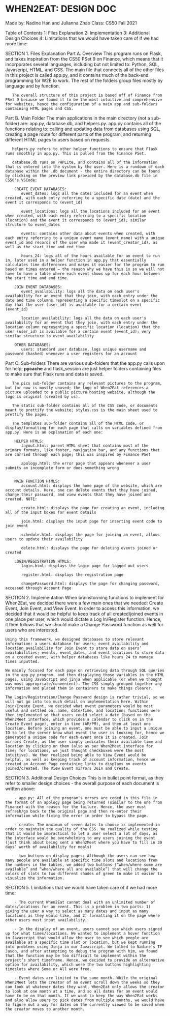 # WHEN2EAT: DESIGN DOC
Made by: Nadine Han and Julianna Zhao
Class: CS50 Fall 2021
 
Table of Contents
1: Files Explanation
2: Implementation
3: Additional Design Choices
4: Limitations that we would have taken care of if we had more time:
 
SECTION 1. Files Explanation
   Part A. Overview
       This program runs on Flask, and takes inspiration from the CS50 PSet 9 on Finance, which means that it incorporates several languages, including but not limited to: Python, SQL, Javascript, HTML, and CSS. The main file that connects all of the other files in this project is called app.py, and it contains much of the back-end programming for W2E to work. The rest of the folders group files mostly by language and by function.
 
       The overall structure of this project is based off of Finance from PSet 9 because we found it to be the most intuitive and comprehensive for websites, hence the configuration of a main app and sub-folders containing HTML pages and CSS. 
 
   Part B. Main Folder
       The main applications in the main directory (not a sub-folder) are: app.py, database.db, and helpers.py. app.py contains all of the functions relating to: calling and updating data from databases using SQL, creating a page route for different parts of the program, and returning different HTML pages to users based on requests.

       helpers.py refers to other helper functions to ensure that Flask runs smoothly in app.py. This is pulled from the Finance PSet.
      
       database.db runs on PHPLite, and contains all of the information that is entered into the system by the user. Here is a rundown of each database within the .db document - the entire directory can be found by clicking on the preview link provided by the database.db file in CS50's VSCode:
	
	    CREATE EVENT DATABASES:
           event_dates: logs all the dates included for an event when created, with each entry referring to a specific date (date) and the event it corresponds to (event_id)
 
           event_locations: logs all the locations included for an event when created, with each entry referring to a specific location (location) and the event it corresponds to (event_id); similar structure to event_dates
 
           events: contains other data about events when created, with each entry referring to a unique event name (event_name) with a unique event_id and records of the user who made it (event_creator_id), as well as the start_time and end_time
 
           hours_24: logs all of the hours available for an event to run in, later used in a helper function in app.py that essentially calculates time differences and makes it easier for the program to run based on times entered — the reason why we have this is so we will not have to have a table where each event shows up for each hour between the start time and end time.
 
	    JOIN EVENT DATABASES:
           event_availability: logs all the data on each user's availability for an event that they join, with each entry under the date and time columns representing a specific timeslot on a specific day that the user (user_id) is available for a certain event (event_id)
 
           location_availability: logs all the data on each user's availability for an event that they join, with each entry under the location column representing a specific location (location) that the user (user_id) is available for a certain event (event_id); very similar structure to event_availability
 
	    OTHER DATABASES:
           users: standard user database, logs unique username and password (hashed) whenever a user registers for an account

 
   Part C. Sub-folders
       There are various sub-folders that the app.py calls upon for help; __pycache__ and flask_session are just helper folders containing files to make sure that Flask runs and data is saved.
 
       The pics sub-folder contains any relevant pictures to the program, but for now is mostly unused; the logo of When2Eat references a picture uploaded to a public picture hosting website, although the logo is original (created by us).
 
       The static sub-folder contains all of the CSS code, or documents meant to prettify the website; styles.css is the main sheet used to prettify the pages.
 
       The templates sub-folder contains all of the HTML code, or display/formatting for each page that calls on variables defined from app.py. Here is an explanation of each one:
 
	    HELPER HTMLS:
           layout.html: parent HTML sheet that contains most of the primary formats, like footer, navigation bar, and any functions that are carried through each page; this was inspired by Finance PSet
 
           apology.html: the error page that appears whenever a user submits an incomplete form or does something wrong
 
 
	    MAIN FUNCTION HTMLS:
           account.html: displays the home page of the website, which are account details. Here, one can delete events that they have joined, change their password, and view events that they have joined and created. NOTE:
 
           create.html: displays the page for creating an event, including all of the input boxes for event details
 
           join.html: displays the input page for inserting event code to join event
 
           schedule.html: displays the page for joining an event, allows users to update their availability
 
           delete.html: displays the page for deleting events joined or created
 
	    LOGIN/REGISTRATION HTMLS:
           login.html: displays the login page for logged out users

           register.html: displays the registration page

           changePassword.html: displays the page for changing password, accessed through Account Page
 
SECTION 2. Implementation 
	When brainstorming functions to implement for When2Eat, we decided there were a few main ones that we needed: Create Event, Join Event, and View Event. In order to access this information, we decided that it would be helpful to keep track of all created/joined events in one place per user, which would dictate a Log In/Register function. Hence, it then follows that we should make a Change Password function as well for users who are interested.
 
	Using this framework, we designed databases to store relevant information: a users database for users; event_availability and location_availability for Join Event to store data on users’ availabilities; events, event_dates, and event_locations to store data on a created event, with helper databases like hours_24 to manage times inputted.
 
	We mainly focused for each page on retrieving data through SQL queries in the app.py program, and then displaying those variables in the HTML pages, using JavaScript and jinja when applicable (or when we thought was most appropriate/convenient). The CSS simply grouped together any information and placed them in containers to make things clearer.
 
	The Login/Registration/Change Password design is rather trivial, so we will not go into too much detail on implementation here. Within Join/Create Event, we decided what event parameters would be most useful and settled on: name, date/time, and location; functions were then implemented so that users could select a date (based on the When2Meet interface, which provides a calendar to click on in the Create Event page), enter in time (AM/PM), and then at least one location. Before joining an event, one must be able to input a unique ID to let the server know what event the user is looking for, hence we generated a unique code for each event once it is created. Join mirrors Create, as the user simply indicates their available time and location by clicking on them (also as per When2Meet interface for time; for locations, we just thought checkboxes were the most intuitive). We then realized being able to View Event would be helpful, as well as keeping track of account information, hence we created an Account Page containing links to displays on events joined/created. The View Event mirrors Join and Create. 
 
SECTION 3. Additional Design Choices
	This is in bullet point format, as they refer to smaller design choices - the overall purpose of each document is written above:
 
	    - app.py: All of the program's errors are coded in this file in the format of an apology page being returned (similar to the one from Finance) with the reason for the failure. Hence, the user must refresh/go back to the original page and then re-enter their information while fixing the error in order to bypass the page.
 
	    - create: The maximum of seven dates to choose is implemented in order to maintain the quality of the CSS. We realized while testing that it would be impractical to let a user select a lot of days, as the interface would be overwhelming to any users joining the event (just think about being sent a When2Meet where you have to fill in 30 days’ worth of availability for meals) 
 
	    - two buttons on display pages: Although the users can see how many people are available at specific time slots and locations from the numbers in the tables, we added two buttons (“when/where some are available” and “when/where all are available”) that will change the colors of slots to two different shades of green to make it easier to visualize the information.
 
SECTION 5. Limitations that we would have taken care of if we had more time:
 
	    - The current When2Eat cannot deal with an unlimited number of dates/locations for an event. This is a problem in two parts: 1) giving the user a way to select as many dates and input as many locations as they would like, and 2) formatting it on the page where other users must input availability.
 
	    - In the display of an event, users cannot see which users signed up for what times/locations. We wanted to implement a hover function in Javascript that would allow the user to see which people are available at a specific time slot or location, but we kept running into problems using Jinja in our Javascript. We talked to Nadine’s TF Jason, and after attempting to debug the program with him, we found that the function may be too difficult to implement within the project’s short timeframe. Hence, we decided to provide an alternative option for availability, which were the two buttons highlighting timeslots where Some or All were free. 
 
	    - Event dates are limited to the same month. While the original When2Meet lets the creator of an event scroll down the weeks so they can look at whatever dates they want, When2Eat only allows the creator to look at one month at a time, and so all dates for an event would have to be on that month. If we want to keep the way When2Eat works and also allow users to pick dates from multiple months, we would have to figure out a way for dates on the currently viewed to be saved when the creator moves to another month.